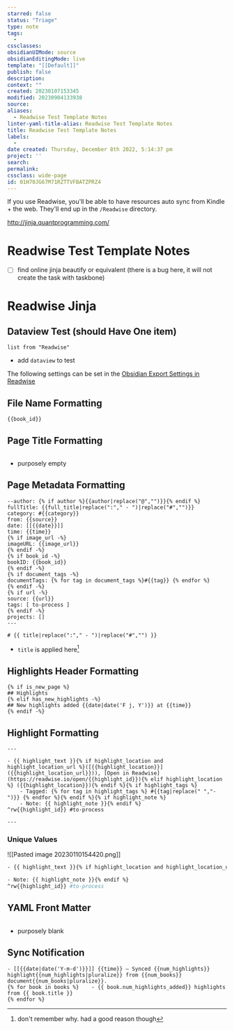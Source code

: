 ```yaml
---
starred: false
status: "Triage"
type: note
tags:
  - 
cssclasses: 
obsidianUIMode: source
obsidianEditingMode: live
template: "[[Default]]"
publish: false
description: 
context: ""
created: 20230107153345
modified: 20230904133938
source: 
aliases:
  - Readwise Test Template Notes
linter-yaml-title-alias: Readwise Test Template Notes
title: Readwise Test Template Notes
labels:
  - 
date created: Thursday, December 8th 2022, 5:14:37 pm
project: ''
search: 
permalink: 
cssclass: wide-page
id: 01H70JG67M71RZTTVFBATZPRZ4
---
```


If you use Readwise, you'll be able to have resources auto sync from Kindle + the web. They'll end up in the `/Readwise` directory.

<http://jinja.quantprogramming.com/>

# Readwise Test Template Notes

- [ ] find online jinja beautify or equivalent (there is a bug here, it will not create the task with taskbone)

# Readwise Jinja

## Dataview Test (should Have One item)
```
list from "Readwise"
```
- add `dataview` to test

The following settings can be set in the [Obsidian Export Settings in Readwise](https://readwise.io/export/obsidian/preferences)

## File Name Formatting

```
{{book_id}}
```

## Page Title Formatting

```

```
- purposely empty

## Page Metadata Formatting

```
--author: {% if author %}{{author|replace("@","")}}{% endif %}
fullTitle: {{full_title|replace(":"," - ")|replace("#","")}}
category: #{{category}}
from: {{source}}
date: [[{{date}}]]
time: {{time}}
{% if image_url -%}
imageURL: {{image_url}}
{% endif -%}
{% if book_id -%}
bookID: {{book_id}}
{% endif -%}
{% if document_tags -%}
documentTags: {% for tag in document_tags %}#{{tag}} {% endfor %}
{% endif -%}
{% if url -%}
source: {{url}}
tags: [ to-process ]
{% endif -%}
projects: []
---

# {{ title|replace(":"," - ")|replace("#","") }}
```
- `title` is applied here[^1]

## Highlights Header Formatting

```
{% if is_new_page %}
## Highlights 
{% elif has_new_highlights -%}
## New highlights added {{date|date('F j, Y')}} at {{time}} 
{% endif -%}
```


## Highlight Formatting

```
---

- {{ highlight_text }}{% if highlight_location and highlight_location_url %}([{{highlight_location}}]({{highlight_location_url}})), [Open in Readwise](https://readwise.io/open/{{highlight_id}}){% elif highlight_location %} ({{highlight_location}}){% endif %}{% if highlight_tags %}
    - Tagged: {% for tag in highlight_tags %} #{{tag|replace(" ","-")}} {% endfor %}{% endif %}{% if highlight_note %}
    - Note: {{ highlight_note }}{% endif %}
^rw{{highlight_id}} #to-process

---
```

### Unique Values

![[Pasted image 20230110154420.png]]

```Bash
- {{ highlight_text }}{% if highlight_location and highlight_location_url %}([{{highlight_location}}]
```

```Bash
- Note: {{ highlight_note }}{% endif %}
^rw{{highlight_id}} #to-process
```

## YAML Front Matter

```

```
- purposely blank

## Sync Notification
```
- [[{{date|date('Y-m-d')}}]] {{time}} — Synced {{num_highlights}} highlight{{num_highlights|pluralize}} from {{num_books}} document{{num_books|pluralize}}.
{% for book in books %}    - {{ book.num_highlights_added}} highlights from {{ book.title }}
{% endfor %}
```

[^1]: don't remember why. had a good reason though
